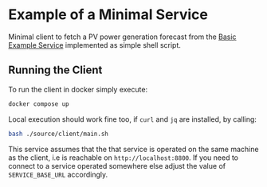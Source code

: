 # Example of a Minimal Service

Minimal client to fetch a PV power generation forecast from the [Basic Example Service](https://github.com/fzi-forschungszentrum-informatik/energy-service-generics/tree/main/docs/examples/basic_example) implemented as simple shell script.

## Running the Client

To run the client in docker simply execute:

```bash
docker compose up
```

Local execution should work fine too, if `curl` and `jq` are installed, by calling:

```bash
bash ./source/client/main.sh
```

This service assumes that the that service is operated on the same machine as the client, i.e is reachable on `http://localhost:8800`. If you need to connect to a service operated somewhere else adjust the value of `SERVICE_BASE_URL` accordingly.

